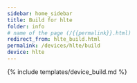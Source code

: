 ```yaml
---
sidebar: home_sidebar
title: Build for hlte
folder: info
# name of the page (/{{permalink}}.html)
redirect_from: hlte_build.html
permalink: /devices/hlte/build
device: hlte
---
```

{% include templates/device_build.md %}
